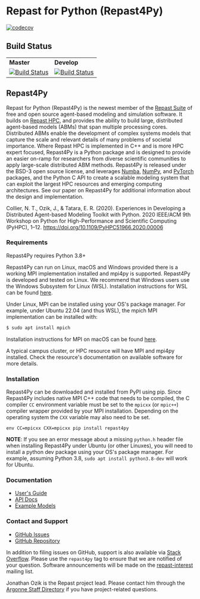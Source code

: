 # Repast for Python (Repast4Py)

[![codecov](https://codecov.io/gh/Repast/repast4py/branch/develop/graph/badge.svg?token=JCDU2LT8G2)](https://codecov.io/gh/Repast/repast4py/branch/develop)

## Build Status

<table>
  <tr>
    <td><b>Master</b></td>
    <td><b>Develop</b></td>
  </tr>
  <tr>
    <td><a href="https://circleci.com/gh/Repast/repast4py/tree/master"><img src="https://circleci.com/gh/Repast/repast4py/tree/master.svg?style=shield" alt="Build Status" /></a></td>
    <td><a href="https://circleci.com/gh/Repast/repast4py/tree/develop"><img src="https://circleci.com/gh/Repast/repast4py/tree/develop.svg?style=shield" alt="Build Status" /></a></td>
  </tr>
</table>

## Repast4Py

Repast for Python (Repast4Py) is the newest member of the [Repast Suite](https://repast.github.io) of 
free and open source agent-based modeling and simulation software.
It builds on  [Repast HPC](https://repast.github.io/repast_hpc.html), and provides the ability to build large, distributed agent-based models (ABMs) that span multiple processing cores. 
Distributed ABMs enable the development of complex systems models that capture the 
scale and relevant details of many problems of societal importance. Where Repast HPC is 
implemented in C++ and is more HPC expert focused, Repast4Py is a Python package and is 
designed to provide an easier on-ramp for researchers from diverse scientific communities to apply large-scale distributed ABM methods. 
Repast4Py is released under the BSD-3 open source license, and leverages [Numba](https://numba.pydata.org),
[NumPy](https://numpy.org), and [PyTorch](https://pytorch.org) packages, and the Python C API 
to create a scalable modeling system that can exploit the largest HPC resources and emerging computing architectures. See our paper on Repast4Py for additional information about the design and implementation.

Collier, N. T., Ozik, J., & Tatara, E. R. (2020). Experiences in Developing a Distributed Agent-based Modeling Toolkit with Python. 2020 IEEE/ACM 9th Workshop on Python for High-Performance and Scientific Computing (PyHPC), 1–12. https://doi.org/10.1109/PyHPC51966.2020.00006

### Requirements

Repast4Py requires Python 3.8+

Repast4Py can run on Linux, macOS and Windows provided there is a working MPI implementation
installed and mpi4py is supported. Repast4Py is developed and tested on Linux. We recommend
that Windows users use the Windows Subsystem for Linux (WSL). Installation instructions for
WSL can be found [here](https://docs.microsoft.com/en-us/windows/wsl/install).

Under Linux, MPI can be installed using your OS's package manager. For example, 
under Ubuntu 22.04 (and thus WSL), the mpich MPI implementation can be installed with:

```bash
$ sudo apt install mpich
```

Installation instructions for MPI on macOS can be found [here](https://repast.github.io/repast4py.site/macos_mpi_install.html).

A typical campus cluster, or HPC resource will have MPI and mpi4py installed. 
Check the resource's documentation on available software for more details.

### Installation

Repast4Py can be downloaded and installed from PyPI using pip. 
Since Repast4Py includes native MPI C++ code that needs to be compiled,
the C compiler `CC` environment variable must be set
to the `mpicxx` (or `mpic++`) compiler wrapper provided by your MPI installation. Depending
on the operating system the `CXX` variable may also need to be set.

```
env CC=mpicxx CXX=mpicxx pip install repast4py
```

__NOTE__: If you see an error message about a missing `python.h` header file when
installing Repast4Py under Ubuntu (or other Linuxes), you will need to install
a python dev package using your OS's package manager. For example, assuming
Python 3.8, `sudo apt install python3.8-dev` will work for Ubuntu.

### Documentation

* [User's Guide](https://repast.github.io/repast4py.site/guide/user_guide.html)
* [API Docs](https://repast.github.io/repast4py.site/apidoc/index.html)
* [Example Models](https://repast.github.io/repast4py.site/examples/examples.html)

### Contact and Support

* [GitHub Issues](https://github.com/Repast/repast4py/issues)
* [GitHub Repository](https://github.com/Repast/repast4pyV)

In addition to filing issues on GitHub, support is also available via
[Stack Overflow](https://stackoverflow.com/questions/tagged/repast4py). 
Please use the `repast4py` tag to ensure that we are notified of your question. 
Software announcements will be made on the 
[repast-interest](http://lists.sourceforge.net/lists/listinfo/repast-interest) mailing list.

Jonathan Ozik is the Repast project lead. Please contact him through 
the [Argonne Staff Directory](https://www.anl.gov/staff-directory) if you
have project-related questions.
